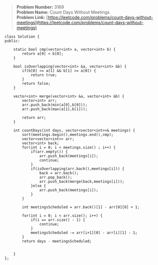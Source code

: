 > **Problem Number:** 3169 <br>
> **Problem Name:** Count Days Without Meetings <br>
> **Problem Link:** [https://leetcode.com/problems/count-days-without-meetings](https://leetcode.com/problems/count-days-without-meetings) <Br>

    class Solution {
    public:

        static bool cmp(vector<int> a, vector<int> b) {
            return a[0] < b[0];
        }

        bool isOverlapping(vector<int> &a, vector<int> &b) {
            if(b[0] <= a[1] && b[1] >= a[0]) {
                return true;
            }
            return false;
        }

        vector<int> merge(vector<int> &a, vector<int> &b) {
            vector<int> arr;
            arr.push_back(min(a[0],b[0]));
            arr.push_back(max(a[1],b[1]));
            
            return arr;
        }

        int countDays(int days, vector<vector<int>>& meetings) {
            sort(meetings.begin(),meetings.end(),cmp);
            vector<vector<int>> arr;
            vector<int> back;
            for(int i = 0; i < meetings.size() ; i++) {
                if(arr.empty()) {
                    arr.push_back(meetings[i]);
                    continue;
                }
                if(isOverlapping(arr.back(),meetings[i])) {
                    back = arr.back();
                    arr.pop_back();
                    arr.push_back(merge(back,meetings[i]));
                }else {
                    arr.push_back(meetings[i]);
                }
            }

            int meetingsScheduled = arr.back()[1] - arr[0][0] + 1;

            for(int i = 0; i < arr.size(); i++) {
                if(i == arr.size() - 1) {
                    continue;
                }
                meetingsScheduled -= arr[i+1][0] - arr[i][1] - 1;
            }
            return days - meetingsScheduled;


        }
    };